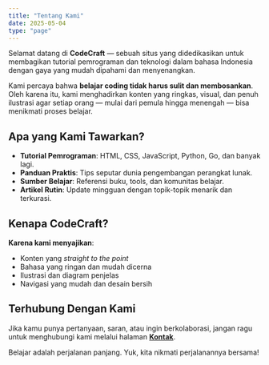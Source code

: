 ```yaml
---
title: "Tentang Kami"
date: 2025-05-04
type: "page"
---
```


Selamat datang di **CodeCraft** — sebuah situs yang didedikasikan untuk membagikan tutorial pemrograman dan teknologi dalam bahasa Indonesia dengan gaya yang mudah dipahami dan menyenangkan.

Kami percaya bahwa **belajar coding tidak harus sulit dan membosankan**. Oleh karena itu, kami menghadirkan konten yang ringkas, visual, dan penuh ilustrasi agar setiap orang — mulai dari pemula hingga menengah — bisa menikmati proses belajar.

## Apa yang Kami Tawarkan?

- **Tutorial Pemrograman**: HTML, CSS, JavaScript, Python, Go, dan banyak lagi.
- **Panduan Praktis**: Tips seputar dunia pengembangan perangkat lunak.
- **Sumber Belajar**: Referensi buku, tools, dan komunitas belajar.
- **Artikel Rutin**: Update mingguan dengan topik-topik menarik dan terkurasi.

## Kenapa CodeCraft?

**Karena kami menyajikan**:
- Konten yang _straight to the point_
- Bahasa yang ringan dan mudah dicerna
- Ilustrasi dan diagram penjelas
- Navigasi yang mudah dan desain bersih

## Terhubung Dengan Kami
Jika kamu punya pertanyaan, saran, atau ingin berkolaborasi, jangan ragu untuk menghubungi kami melalui halaman **[Kontak](/kontak/)**.

Belajar adalah perjalanan panjang. Yuk, kita nikmati perjalanannya bersama!
